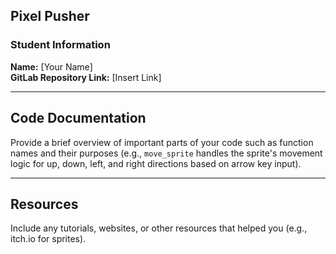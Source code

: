 ## Pixel Pusher

### Student Information

**Name:** [Your Name]\
**GitLab Repository Link:** [Insert Link]

---

## Code Documentation
Provide a brief overview of important parts of your code such as function names and their purposes (e.g., `move_sprite` handles the sprite's movement logic for up, down, left, and right directions based on arrow key input).

---

## Resources
Include any tutorials, websites, or other resources that helped you (e.g., itch.io for sprites).
